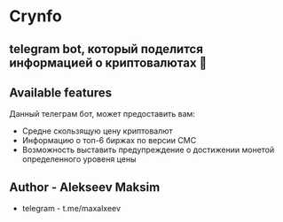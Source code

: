 # Crynfo
## telegram bot, который поделится информацией о криптовалютах 🤖

## Available features
Данный телеграм бот, может предоставить вам:
- Средне скользящую цену криптовалют
- Информацию о топ-6 биржах по версии CMC
- Возможность выставить предупреждение о достижении монетой определенного уровеня цены

## Author - Alekseev Maksim
- telegram - t.me/maxalxeev

